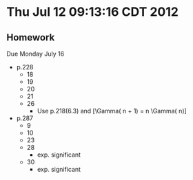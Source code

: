 # Thu Jul 12 09:13:16 CDT 2012

## Homework
Due Monday July 16
* p.228
  * 18
  * 19
  * 20
  * 21
  * 26
      * Use p.218(6.3)  and \[\Gamma( n + 1) = n \Gamma( n)\]
* p.287
  * 9
  * 10
  * 23
  * 28
      * exp. significant
  * 30 
      * exp. significant
